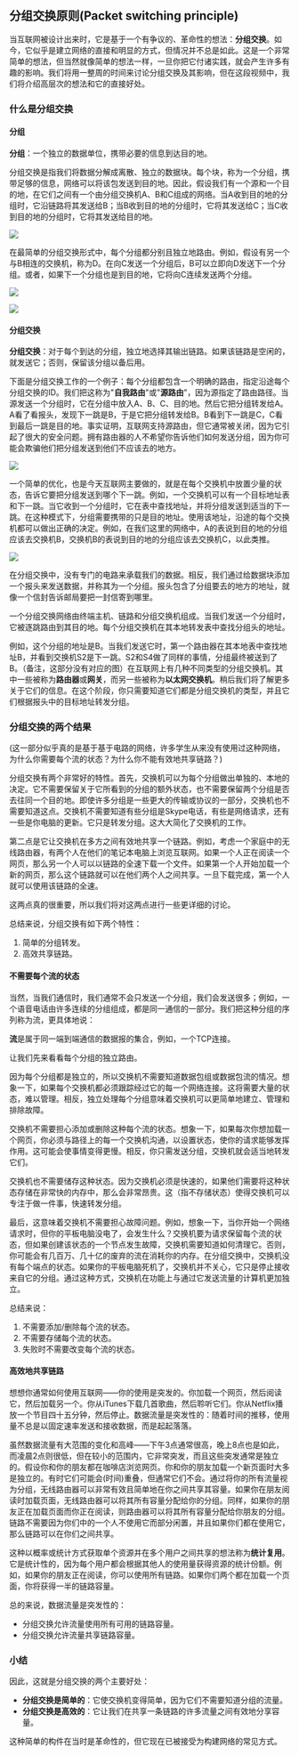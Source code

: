 ## 分组交换原则(Packet switching principle)

当互联网被设计出来时，它是基于一个有争议的、革命性的想法：**分组交换**。如今，它似乎是建立网络的直接和明显的方式，但情况并不总是如此。这是一个非常简单的想法，但当然就像简单的想法一样，一旦你把它付诸实践，就会产生许多有趣的影响。我们将用一整周的时间来讨论分组交换及其影响，但在这段视频中，我们将介绍高层次的想法和它的直接好处。



### 什么是分组交换

#### 分组

**分组**：一个独立的数据单位，携带必要的信息到达目的地。

分组交换是指我们将数据分解成离散、独立的数据块。每个块，称为一个分组，携带足够的信息，网络可以将该包发送到目的地。因此，假设我们有一个源和一个目的地，在它们之间有一个由分组交换机A、B和C组成的网络。当A收到目的地的分组时，它沿链路将其发送给B；当B收到目的地的分组时，它将其发送给C；当C收到目的地的分组时，它将其发送给目的地。

![](../.gitbook/Unit1-Internet-and-IP/1.6/1.jpg)

在最简单的分组交换形式中，每个分组都分别且独立地路由。例如，假设有另一个与B相连的交换机，称为D。在向C发送一个分组后，B可以立即向D发送下一个分组。或者，如果下一个分组也是到目的地，它将向C连续发送两个分组。

![](../.gitbook/Unit1-Internet-and-IP/1.6/2.jpg)

![](../.gitbook/Unit1-Internet-and-IP/1.6/3.jpg)



#### 分组交换

**分组交换**：对于每个到达的分组，独立地选择其输出链路。如果该链路是空闲的，就发送它；否则，保留该分组以备后用。

下面是分组交换工作的一个例子：每个分组都包含一个明确的路由，指定沿途每个分组交换的ID。我们把这称为"**自我路由**"或"**源路由**"，因为源指定了路由路径。当源发送一个分组时，它在分组中放入A、B、C、目的地。然后它把分组转发给A。A看了看报头，发现下一跳是B，于是它把分组转发给B。B看到下一跳是C，C看到最后一跳是目的地。事实证明，互联网支持源路由，但它通常被关闭，因为它引起了很大的安全问题。拥有路由器的人不希望你告诉他们如何发送分组，因为你可能会欺骗他们把分组发送到他们不应该去的地方。

![](../.gitbook/Unit1-Internet-and-IP/1.6/4.jpg)

一个简单的优化，也是今天互联网主要做的，就是在每个交换机中放置少量的状态，告诉它要把分组发送到哪个下一跳。例如，一个交换机可以有一个目标地址表和下一跳。当它收到一个分组时，它在表中查找地址，并将分组发送到适当的下一跳。在这种模式下，分组需要携带的只是目的地址。使用该地址，沿途的每个交换机都可以做出正确的决定。例如，在我们这里的网络中，A的表说到目的地的分组应该去交换机B，交换机B的表说到目的地的分组应该去交换机C，以此类推。

![](../.gitbook/Unit1-Internet-and-IP/1.6/5.jpg)

在分组交换中，没有专门的电路来承载我们的数据。相反，我们通过给数据块添加一个报头来发送数据，并称其为一个分组。报头包含了分组要去的地方的地址，就像一个信封告诉邮局要把一封信寄到哪里。

一个分组交换网络由终端主机、链路和分组交换机组成。当我们发送一个分组时，它被逐跳路由到其目的地。每个分组交换机在其本地转发表中查找分组头的地址。

例如，这个分组的地址是B。当我们发送它时，第一个路由器在其本地表中查找地址B，并看到交换机S2是下一跳。S2和S4做了同样的事情，分组最终被送到了B。（备注，这部分没有对应的图）在互联网上有几种不同类型的分组交换机。其中一些被称为**路由器**或**网关**，而另一些被称为**以太网交换机**。稍后我们将了解更多关于它们的信息。在这个阶段，你只需要知道它们都是分组交换机的类型，并且它们根据报头中的目标地址转发分组。



### 分组交换的两个结果

(这一部分似乎真的是基于基于电路的网络，许多学生从来没有使用过这种网络，为什么你需要每个流的状态？为什么你不能有效地共享链路？)

分组交换有两个非常好的特性。首先，交换机可以为每个分组做出单独的、本地的决定。它不需要保留关于它所看到的分组的额外状态，也不需要保留两个分组是否去往同一个目的地。即使许多分组是一些更大的传输或协议的一部分，交换机也不需要知道这点。交换机不需要知道有些分组是Skype电话，有些是网络请求，还有一些是你电脑的更新。它只是转发分组。这大大简化了交换机的工作。

第二点是它让交换机在多方之间有效地共享一个链路。例如，考虑一个家庭中的无线路由器，有两个人在他们的笔记本电脑上浏览互联网。如果一个人正在阅读一个网页，那么另一个人可以以链路的全速下载一个文件。如果第一个人开始加载一个新的网页，那么这个链路就可以在他们两个人之间共享。一旦下载完成，第一个人就可以使用该链路的全速。

这两点真的很重要，所以我们将对这两点进行一些更详细的讨论。

总结来说，分组交换有如下两个特性：

1. 简单的分组转发。
2. 高效共享链路。



#### 不需要每个流的状态

当然，当我们通信时，我们通常不会只发送一个分组，我们会发送很多；例如，一个语音电话由许多连续的分组组成，都是同一通信的一部分。我们把这种分组的序列称为流，更具体地说：

**流**是属于同一端到端通信的数据报的集合，例如，一个TCP连接。

让我们先来看看每个分组的独立路由。

因为每个分组都是独立的，所以交换机不需要知道数据包组或数据包流的情况。想象一下，如果每个交换机都必须跟踪经过它的每一个网络连接。这将需要大量的状态，难以管理。相反，独立处理每个分组意味着交换机可以更简单地建立、管理和排除故障。

交换机不需要担心添加或删除这种每个流的状态。想象一下，如果每次你想加载一个网页，你必须与路径上的每一个交换机沟通，以设置状态，使你的请求能够发挥作用。这可能会使事情变得更慢。相反，你只需发送分组，交换机就会适当地转发它们。

交换机也不需要储存这种状态。因为交换机必须是快速的，如果他们需要将这种状态存储在非常快的内存中，那么会非常昂贵。这（指不存储状态）使得交换机可以专注于做一件事，快速转发分组。

最后，这意味着交换机不需要担心故障问题。例如，想象一下，当你开始一个网络请求时，但你的平板电脑没电了，会发生什么？交换机要为请求保留每个流的状态，但如果创建该状态的一个节点发生故障，交换机需要知道如何清理它。否则，你可能会有几百万、几十亿的废弃的流在消耗你的内存。在分组交换中，交换机没有每个端点的状态。如果你的平板电脑死机了，交换机并不关心，它只是停止接收来自它的分组。通过这种方式，交换机在功能上与通过它发送流量的计算机更加独立。

总结来说：

1. 不需要添加/删除每个流的状态。
2. 不需要存储每个流的状态。
3. 失败时不需要改变每个流的状态。



#### 高效地共享链路

想想你通常如何使用互联网——你的使用是突发的。你加载一个网页，然后阅读它，然后加载另一个。你从iTunes下载几首歌曲，然后聆听它们。你从Netflix播放一个节目四十五分钟，然后停止。数据流量是突发性的：随着时间的推移，使用量不总是以固定速率发送和接收数据，而是起起落落。

虽然数据流量有大范围的变化和高峰——下午3点通常很高，晚上8点也是如此，而凌晨2点则很低，但在较小的范围内，它非常突发，而且这些突发通常是独立的。假设你和你的朋友都在咖啡店浏览网页。你和你的朋友加载一个新页面时大多是独立的。有时它们可能会(时间)重叠，但通常它们不会。通过将你的所有流量视为分组，无线路由器可以非常有效且简单地在你之间共享其容量。如果你在朋友阅读时加载页面，无线路由器可以将其所有容量分配给你的分组。同样，如果你的朋友正在加载页面而你正在阅读，则路由器可以将其所有容量分配给你朋友的分组。链路不需要因为你们中的一个人不使用它而部分闲置，并且如果你们都在使用它，那么链路可以在你们之间共享。

这种以概率或统计方式获取单个资源并在多个用户之间共享的想法称为**统计复用**。它是统计性的，因为每个用户都会根据其他人的使用量获得资源的统计份额。例如，如果你的朋友正在阅读，你可以使用所有链路。如果你们两个都在加载一个页面，你将获得一半的链路容量。

总的来说，数据流量是突发性的：
- 分组交换允许流量使用所有可用的链路容量。
- 分组交换允许流量共享链路容量。



### 小结

因此，这就是分组交换的两个主要好处：

- **分组交换是简单的**：它使交换机变得简单，因为它们不需要知道分组的流量。
- **分组交换是高效的**：它让我们在共享一条链路的许多流量之间有效地分享容量。

这种简单的构件在当时是革命性的，但它现在已被接受为构建网络的常见方式。

